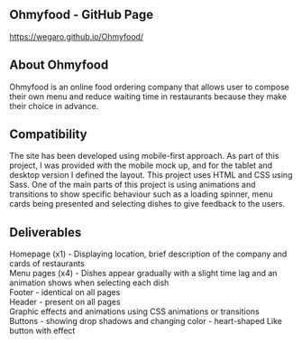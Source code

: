 ## Ohmyfood - GitHub Page

https://wegaro.github.io/Ohmyfood/

## About Ohmyfood

Ohmyfood is an online food ordering company that allows user to compose their own menu and reduce waiting time in restaurants because they make their choice in advance.

## Compatibility

The site has been developed using mobile-first approach. As part of this project, I was provided with the mobile mock up, and for the tablet and desktop version I defined the layout.
This project uses HTML and CSS using Sass. One of the main parts of this project is using animations and transitions to show specific behaviour such as a loading spinner, menu cards being presented and selecting dishes to give feedback to the users.

## Deliverables

Homepage (x1) - Displaying location, brief description of the company and cards of restaurants <br>
Menu pages (x4) - Dishes appear gradually with a slight time lag and an animation shows when selecting each dish <br>
Footer - identical on all pages <br>
Header - present on all pages <br>
Graphic effects and animations using CSS animations or transitions <br>
Buttons - showing drop shadows and changing color - heart-shaped Like button with effect <br>



